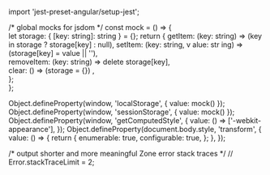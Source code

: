 
  
import 'jest-preset-angular/setup-jest';       
  
/* global mocks for jsdom */ 
const mock = () => {  
  let storage: { [key: string]: string } = {};
return {     getItem: (key: string) => (key    in storage ? storage[key] : null),      setItem: (key: string, v alue:  str ing) => (storage[key] = value || ''),   
    removeItem: (key: string) => delete storage[key],     
    clear: () => (storage = {}) ,   
  };    
};   

Object.defineProperty(window, 'localStorage', { value: mock() });
Object.defineProperty(window, 'sessionStorage', { value: mock() });
Object.defineProperty(window, 'getComputedStyle', {
  value: () => ['-webkit-appearance'],
});
Object.defineProperty(document.body.style, 'transform', {
  value: () => { 
    return {
      enumerable: true,
      configurable: true,
    };
  },
});

/* output shorter and more meaningful Zone error stack traces */
// Error.stackTraceLimit = 2;
  
    
 
